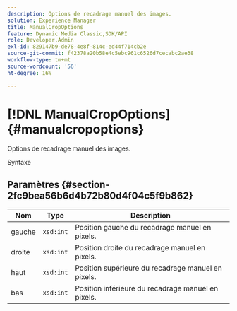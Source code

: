 ```yaml
---
description: Options de recadrage manuel des images.
solution: Experience Manager
title: ManualCropOptions
feature: Dynamic Media Classic,SDK/API
role: Developer,Admin
exl-id: 829147b9-de78-4e8f-814c-ed44f714cb2e
source-git-commit: f42378a20b58e4c5ebc961c6526d7cecabc2ae38
workflow-type: tm+mt
source-wordcount: '56'
ht-degree: 16%

---
```


# [!DNL ManualCropOptions]{#manualcropoptions}

Options de recadrage manuel des images.

Syntaxe

## Paramètres {#section-2fc9bea56b6d4b72b80d4f04c5f9b862}

| Nom | Type | Description |
|---|---|---|
| gauche | `xsd:int` | Position gauche du recadrage manuel en pixels. |
| droite | `xsd:int` | Position droite du recadrage manuel en pixels. |
| haut | `xsd:int` | Position supérieure du recadrage manuel en pixels. |
| bas | `xsd:int` | Position inférieure du recadrage manuel en pixels. |
